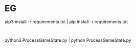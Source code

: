 # EG

pip3 install -r requirements.txt | pip install -r requirements.txt

<br>

python3 ProcessGameState.py | python ProcessGameState.py
